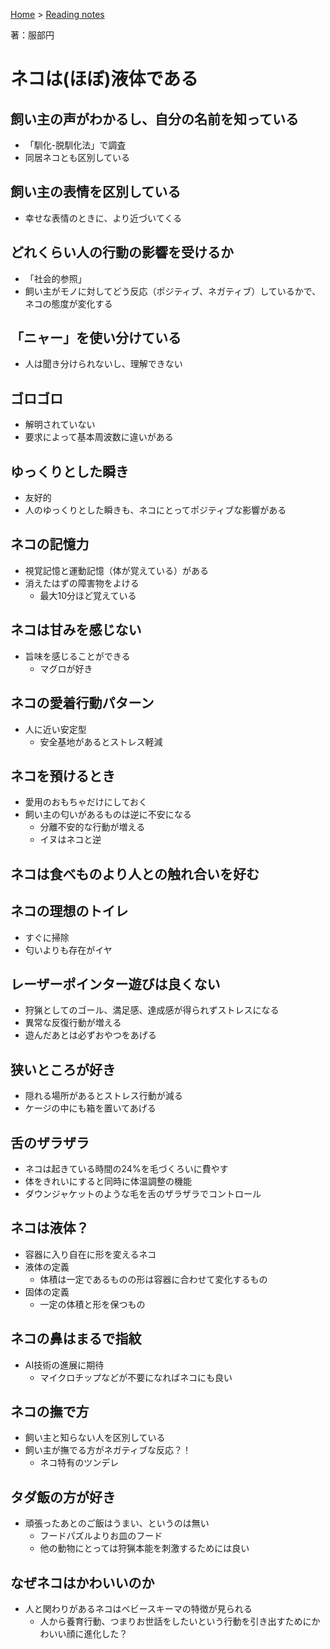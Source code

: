 <style>section h1 { color: #069; }</style>

[Home](/) > [Reading notes](/reading_notes/)

著：服部円

ネコは(ほぼ)液体である
===

## 飼い主の声がわかるし、自分の名前を知っている
* 「馴化-脱馴化法」で調査
* 同居ネコとも区別している

## 飼い主の表情を区別している
* 幸せな表情のときに、より近づいてくる

## どれくらい人の行動の影響を受けるか
* 「社会的参照」
* 飼い主がモノに対してどう反応（ポジティブ、ネガティブ）しているかで、ネコの態度が変化する

## 「ニャー」を使い分けている
* 人は聞き分けられないし、理解できない

## ゴロゴロ
* 解明されていない
* 要求によって基本周波数に違いがある

## ゆっくりとした瞬き
* 友好的
* 人のゆっくりとした瞬きも、ネコにとってポジティブな影響がある

## ネコの記憶力
* 視覚記憶と運動記憶（体が覚えている）がある
* 消えたはずの障害物をよける
    * 最大10分ほど覚えている

## ネコは甘みを感じない
* 旨味を感じることができる
    * マグロが好き

## ネコの愛着行動パターン
* 人に近い安定型
    * 安全基地があるとストレス軽減

## ネコを預けるとき
* 愛用のおもちゃだけにしておく
* 飼い主の匂いがあるものは逆に不安になる
    * 分離不安的な行動が増える
    * イヌはネコと逆

## ネコは食べものより人との触れ合いを好む

## ネコの理想のトイレ
* すぐに掃除
* 匂いよりも存在がイヤ

## レーザーポインター遊びは良くない
* 狩猟としてのゴール、満足感、達成感が得られずストレスになる
* 異常な反復行動が増える
* 遊んだあとは必ずおやつをあげる

## 狭いところが好き
* 隠れる場所があるとストレス行動が減る
* ケージの中にも箱を置いてあげる

## 舌のザラザラ
* ネコは起きている時間の24%を毛づくろいに費やす
* 体をきれいにすると同時に体温調整の機能
* ダウンジャケットのような毛を舌のザラザラでコントロール

## ネコは液体？
* 容器に入り自在に形を変えるネコ
* 液体の定義
    * 体積は一定であるものの形は容器に合わせて変化するもの
* 固体の定義
    * 一定の体積と形を保つもの

## ネコの鼻はまるで指紋
* AI技術の進展に期待
    * マイクロチップなどが不要になればネコにも良い

## ネコの撫で方
* 飼い主と知らない人を区別している
* 飼い主が撫でる方がネガティブな反応？！
    * ネコ特有のツンデレ

## タダ飯の方が好き
* 頑張ったあとのご飯はうまい、というのは無い
    * フードパズルよりお皿のフード
    * 他の動物にとっては狩猟本能を刺激するためには良い

## なぜネコはかわいいのか
* 人と関わりがあるネコはベビースキーマの特徴が見られる
    * 人から養育行動、つまりお世話をしたいという行動を引き出すためにかわいい顔に進化した？
